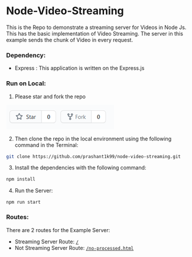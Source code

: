 # Node-Video-Streaming

This is the Repo to demonstrate a streaming server for Videos in Node Js. This has the basic implementation of Video Streaming.
The server in this example sends the chunk of Video in every request.

### Dependency:
* Express : This application is written on the Express.js

### Run on Local:
1. Please star and fork the repo

![](./asset/fork.png)

2. Then clone the repo in the local environment using the following command in the Terminal:
```sh
git clone https://github.com/prashant1k99/node-video-streaming.git
```

3. Install the dependencies with the following command:
```sh
npm install
```

4. Run the Server:
```
npm run start
```

### Routes:
There are 2 routes for the Example Server:
* Streaming Server Route: [`/`](http://localhost:5000/)
* Not Streaming Server Route: [`/no-processed.html`](http://localhost:5000/no-processed.html)


